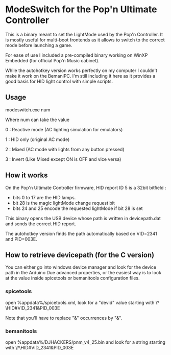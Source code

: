 # ModeSwitch for the Pop'n Ultimate Controller

This is a binary meant to set the LightMode used by the Pop'n Controller. It is mostly useful for multi-boot frontends as it allows to switch to the correct mode before launching a game.

For ease of use I included a pre-compiled binary working on WinXP Embedded (for official Pop'n Music cabinet).

While the autohotkey version works perfectly on my computer I couldn't make it work on the BemaniPC. I'm still including it here as it provides a good basis for HID light control with simple scripts.

## Usage

modeswitch.exe num

Where num can take the value

0 : Reactive mode (AC lighting simulation for emulators)

1 : HID only (original AC mode)

2 : Mixed (AC mode with lights from any button pressed)

3 : Invert (Like Mixed except ON is OFF and vice versa)

## How it works

On the Pop'n Ultimate Controller firmware, HID report ID 5 is a 32bit bitfield :

- bits  0 to 17 are the HID lamps.
- bit  28 is the magic lightMode change request bit
- bits 24 and 25 encode the requested lightMode if bit 28 is set

This binary opens the USB device whose path is written in devicepath.dat and sends the correct HID report.

The autohotkey version finds the path automatically based on VID=2341 and PID=003E.

## How to retrieve devicepath (for the C version)

You can either go into windows device manager and look for the device path in the Arduino Due advanced properties, or the easiest way is to look at the value inside spicetools or bemanitools configuration files.

### spicetools

open %appdata%/spicetools.xml, look for a "devid" value starting with \\?\HID#VID_2341&amp;PID_003E

Note that you'll have to replace "&amp;" occurrences by "&".

### bemanitools

open %appdata%/DJHACKERS/pnm_v4_25.bin and look for a string starting with \\?\HID#VID_2341&PID_003E
